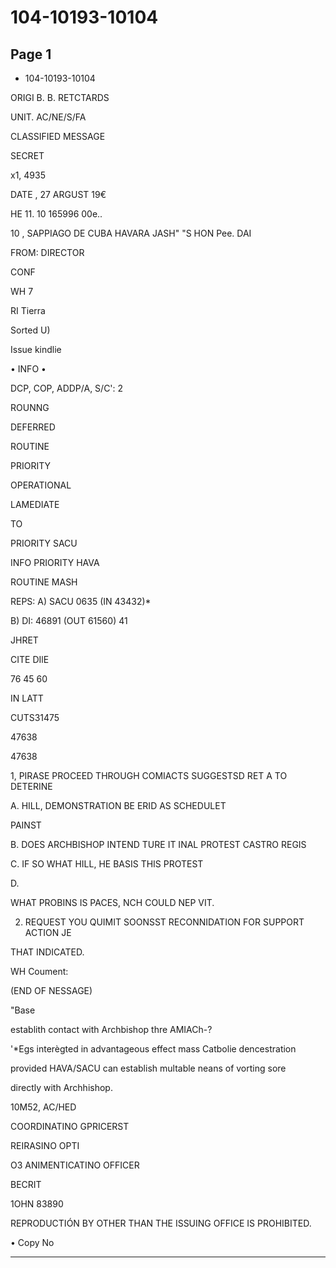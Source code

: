 # 104-10193-10104

## Page 1

- 104-10193-10104

ORIGI B. B. RETCTARDS

UNIT. AC/NE/S/FA

CLASSIFIED MESSAGE

SECRET

x1, 4935

DATE , 27 ARGUST 19€

HE 11. 10 165996 00e..

10 , SAPPIAGO DE CUBA HAVARA JASH" "S HON Pee. DAI

FROM: DIRECTOR

CONF

WH 7

RI Tierra

Sorted U)

Issue kindlie

• INFO •

DCP, COP, ADDP/A, S/C': 2

ROUNNG

DEFERRED

ROUTINE

PRIORITY

OPERATIONAL

LAMEDIATE

TO

PRIORITY SACU

INFO PRIORITY HAVA

ROUTINE MASH

REPS: A) SACU 0635 (IN 43432)*

B) DI: 46891 (OUT 61560) 41

JHRET

CITE DIlE

76 45 60

IN LATT

CUTS31475

47638

47638

1, PIRASE PROCEED THROUGH COMIACTS SUGGESTSD RET A TO DETERINE

A. HILL, DEMONSTRATION BE ERID AS SCHEDULET

PAINST

B. DOES ARCHBISHOP INTEND TURE IT INAL PROTEST CASTRO REGIS

C. IF SO WHAT HILL, HE BASIS THIS PROTEST

D.

WHAT PROBINS IS PACES, NCH COULD NEP VIT.

2. REQUEST YOU QUIMIT SOONSST RECONNIDATION FOR SUPPORT ACTION JE

THAT INDICATED.

WH Coument:

(END OF NESSAGE)

"Base

establith contact with Archbishop thre AMIACh-?

'*Egs interègted in advantageous effect mass Catbolie dencestration

provided HAVA/SACU can establish multable neans of vorting sore

directly with Archhishop.

10M52, AC/HED

COORDINATINO GPRICERST

REIRASINO OPTI

O3 ANIMENTICATINO OFFICER

BECRIT

1OHN 83890

REPRODUCTIÓN BY OTHER THAN THE ISSUING OFFICE IS PROHIBITED.

• Copy No

---

